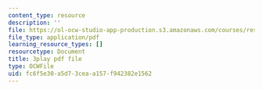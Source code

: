 ```yaml
---
content_type: resource
description: ''
file: https://ol-ocw-studio-app-production.s3.amazonaws.com/courses/res-18-005-highlights-of-calculus-spring-2010/fc6f5e30a5d73ceaa157f942382e1562_FtQl1gAo12E.pdf
file_type: application/pdf
learning_resource_types: []
resourcetype: Document
title: 3play pdf file
type: OCWFile
uid: fc6f5e30-a5d7-3cea-a157-f942382e1562
---
```

